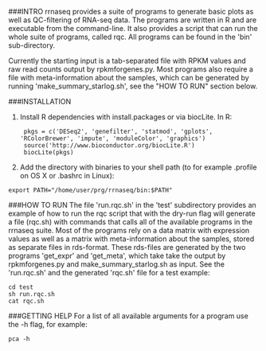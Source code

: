 

###INTRO
rrnaseq provides a suite of programs to generate basic plots as well as QC-filtering of RNA-seq data. The programs are written in R and are executable from the command-line. It also provides a script that can run the whole suite of programs, called rqc. All programs can be found in the 'bin' sub-directory.

Currently the starting input is a tab-separated file with RPKM values and raw read counts output by rpkmforgenes.py. Most programs also require a file with meta-information about the samples, which can be generated by running 'make_summary_starlog.sh', see the "HOW TO RUN" section below.



###INSTALLATION
1. Install R dependencies with install.packages or via biocLite. In R:

		pkgs = c('DESeq2', 'genefilter', 'statmod', 'gplots', 'RColorBrewer', 'impute', 'moduleColor', 'graphics')
		source('http://www.bioconductor.org/biocLite.R')
		biocLite(pkgs)

2. Add the directory with binaries to your shell path (to for example .profile on OS X or .bashrc in Linux):
```Shell
export PATH="/home/user/prg/rrnaseq/bin:$PATH"
```


###HOW TO RUN
The file 'run.rqc.sh' in the 'test' subdirectory provides an example of how to run the rqc script that with the dry-run flag will generate a file (rqc.sh) with commands that calls all of the available programs in the rrnaseq suite. Most of the programs rely on a data matrix with expression values as well as a matrix with meta-information about the samples, stored as separate files in rds-format. These rds-files are generated by the two programs 'get_expr' and 'get_meta', which take take the output by rpkmforgenes.py and make_summary_starlog.sh as input. See the 'run.rqc.sh' and the generated 'rqc.sh' file for a test example:

```Shell
cd test
sh run.rqc.sh 
cat rqc.sh
```


###GETTING HELP
For a list of all available arguments for a program use the -h flag, for example:
```Shell
pca -h
```
